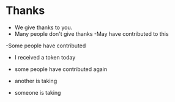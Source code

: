 # Thanks

- We give thanks to you.
- Many people don't give thanks
  -May have contributed to this

-Some people have contributed

- I received a token today
- some people have contributed again

- another is taking
- someone is taking
